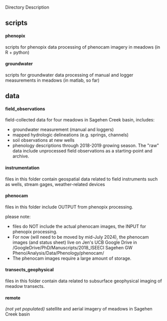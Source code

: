 Directory Description

## scripts
#### phenopix
scripts for phenopix data processing of phenocam imagery in meadows (in R + python)

#### groundwater
scripts for groundwater data processing of manual and logger measurements in meadows (in matlab, so far)

## data

#### field_observations

field-collected data for four meadows in Sagehen Creek basin, includes:

- groundwater measurement (manual and loggers)
- mapped hydrologic delineations (e.g. springs, channels)
- soil observations at new wells
- phenology descriptions through 2018-2019 growing season. The "raw" data include unprocessed field observations as a starting-point and archive.

#### instrumentation
files in this folder contain geospatial data related to field instruments such as wells, stream gages, weather-related devices

#### phenocam
files in this folder include OUTPUT from phenopix processing.

please note:
- files do NOT include the actual phenocam images, the INPUT for phenopix processing.  
- For now (will need to be moved by mid-July 2024), the phenocam images (and status sheet) live on Jen's UCB Google Drive in /GoogleDrive/PhD/Manuscripts/2018_ISEECI Sagehen GW Pheno/Analysis/Data/Phenology/phenocam/  
- The phenocam images require a large amount of storage.  

#### transects_geophysical
files in this folder contain data related to subsurface geophysical imaging of meadow transects.

#### remote
*(not yet populated)* satellite and aerial imagery of meadows in Sagehen Creek basin
